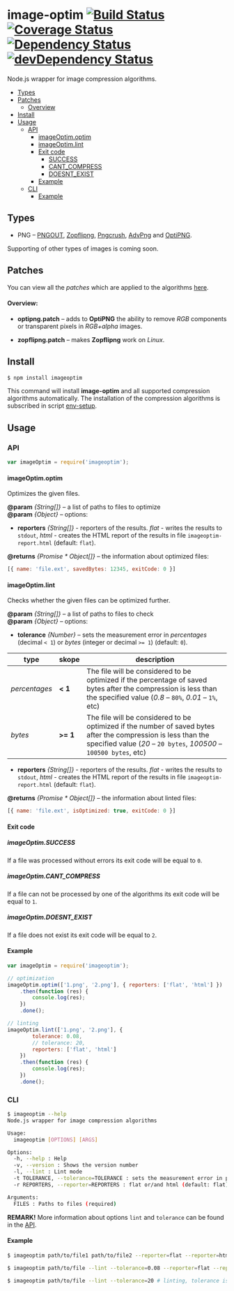 # image-optim [![Build Status](https://travis-ci.org/bem/image-optim.svg)](https://travis-ci.org/bem/image-optim) [![Coverage Status](https://coveralls.io/repos/bem/image-optim/badge.svg?branch=master)](https://coveralls.io/r/bem/image-optim?branch=master) [![Dependency Status](https://david-dm.org/bem/image-optim.svg)](https://david-dm.org/bem/image-optim) [![devDependency Status](https://david-dm.org/bem/image-optim/dev-status.svg)](https://david-dm.org/bem/image-optim#info=devDependencies)

Node.js wrapper for image compression algorithms.

<!-- TOC -->
- [Types](#types)
- [Patches](#patches)
  - [Overview](#overview)
- [Install](#install)
- [Usage](#usage)
  - [API](#api)
    - [imageOptim.optim](#imageoptimoptim)
    - [imageOptim.lint](#imageoptimlint)
    - [Exit code](#exit-code)
      - [SUCCESS](#imageoptimsuccess)
      - [CANT_COMPRESS](#imageoptimcant_compress)
      - [DOESNT_EXIST](#imageoptimdoesnt_exist)
    - [Example](#example)
  - [CLI](#cli)
    - [Example](#example-1)

<!-- TOC END -->

## Types

* PNG – [PNGOUT](http://www.advsys.net/ken/util/pngout.htm), [Zopflipng](https://github.com/pornel/zopfli), [Pngcrush](http://pmt.sourceforge.net/pngcrush/), [AdvPng](http://advancemame.sourceforge.net/doc-advpng.html) and [OptiPNG](http://optipng.sourceforge.net/).

Supporting of other types of images is coming soon.

## Patches

You can view all the _patches_ which are applied to the algorithms [here](https://github.com/bem/image-optim/tree/master/patch).

<!-- TOC:display:Overview -->
#### Overview:

* **optipng.patch** – adds to **OptiPNG** the ability to remove _RGB_ components or transparent pixels in _RGB+alpha_ images.

* **zopflipng.patch** – makes **Zopflipng** work on _Linux_.

## Install

```bash
$ npm install imageoptim
```

This command will install **image-optim** and all supported compression algorithms automatically. The installation of the compression algorithms is subscribed in script [env-setup](https://github.com/bem/image-optim/blob/master/env/env-setup).

## Usage

### API

```js
var imageOptim = require('imageoptim');
```

#### imageOptim.optim

Optimizes the given files.

**@param** *{String[]}* – a list of paths to files to optimize<br>
**@param** *{Object}* – options:<br>

  * **reporters** *{String[]}* - reporters of the results. _flat_ - writes the results to `stdout`, _html_ - creates the HTML report of the results in file `imageoptim-report.html` (default: `flat`).

**@returns** *{Promise * Object[]}* – the information about optimized files:<br>

```js
[{ name: 'file.ext', savedBytes: 12345, exitCode: 0 }]
```

#### imageOptim.lint

Checks whether the given files can be optimized further.

**@param** *{String[]}* – a list of paths to files to check<br>
**@param** *{Object}* – options:<br>

  * **tolerance** *{Number}* – sets the measurement error in _percentages_ (decimal `< 1`) or _bytes_ (integer or decimal `>= 1`) (default: `0`).

type | skope | description
--- | --- | ---
_percentages_ | **< 1** | The file will be considered to be optimized if the percentage of saved bytes after the compression is less than the specified value (_0.8_ – `80%`, _0.01_ – `1%`, etc)
_bytes_ | **>= 1** | The file will be considered to be optimized if the number of saved bytes after the compression is less than the specified value (_20_ – `20 bytes`, _100500_ – `100500 bytes`, etc)

  * **reporters** *{String[]}* - reporters of the results. _flat_ - writes the results to `stdout`, _html_ - creates the HTML report of the results in file `imageoptim-report.html` (default: `flat`).

**@returns** *{Promise * Object[]}* – the information about linted files:<br>

```js
[{ name: 'file.ext', isOptimized: true, exitCode: 0 }]
```

#### Exit code

<!-- TOC:display:SUCCESS -->
##### imageOptim.SUCCESS

If a file was processed without errors its exit code will be equal to `0`.

<!-- TOC:display:CANT_COMPRESS -->
##### imageOptim.CANT_COMPRESS

If a file can not be processed by one of the algorithms its exit code will be equal to `1`.

<!-- TOC:display:DOESNT_EXIST -->
##### imageOptim.DOESNT_EXIST

If a file does not exist its exit code will be equal to `2`.

#### Example

```js
var imageOptim = require('imageoptim');

// optimization
imageOptim.optim(['1.png', '2.png'], { reporters: ['flat', 'html'] })
    .then(function (res) {
        console.log(res);
    })
    .done();

// linting
imageOptim.lint(['1.png', '2.png'], {
        tolerance: 0.08,
        // tolerance: 20,
        reporters: ['flat', 'html']
    })
    .then(function (res) {
        console.log(res);
    })
    .done();
```

### CLI

```bash
$ imageoptim --help
Node.js wrapper for image compression algorithms

Usage:
  imageoptim [OPTIONS] [ARGS]

Options:
  -h, --help : Help
  -v, --version : Shows the version number
  -l, --lint : Lint mode
  -t TOLERANCE, --tolerance=TOLERANCE : sets the measurement error in percentages or bytes (default: 0)
  -r REPORTERS, --reporter=REPORTERS : flat or/and html (default: flat)

Arguments:
  FILES : Paths to files (required)
```

**REMARK!** More information about options `lint` and `tolerance` can be found in the [API](#imageoptimlint).

#### Example

```bash
$ imageoptim path/to/file1 path/to/file2 --reporter=flat --reporter=html # optimization

$ imageoptim path/to/file --lint --tolerance=0.08 --reporter=flat --reporter=html # linting, tolerance is `8%`

$ imageoptim path/to/file --lint --tolerance=20 # linting, tolerance is `20 bytes`
```
